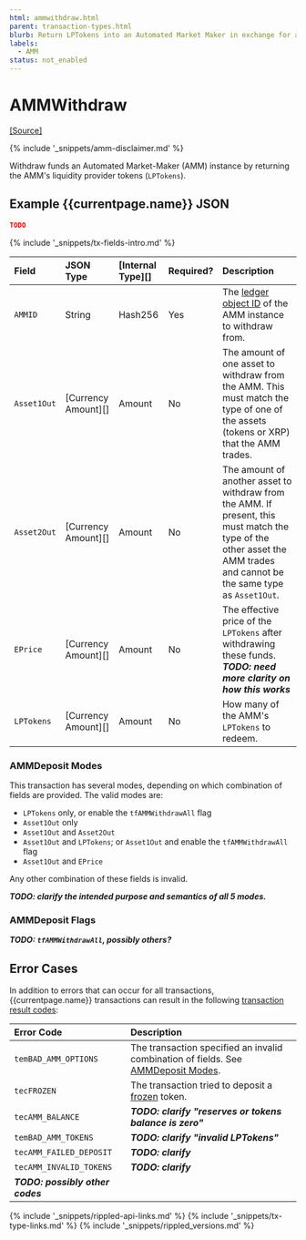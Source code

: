 ```yaml
---
html: ammwithdraw.html
parent: transaction-types.html
blurb: Return LPTokens into an Automated Market Maker in exchange for a share of the assets the pool holds.
labels:
  - AMM
status: not_enabled
---
```

# AMMWithdraw
[[Source]](https://github.com/gregtatcam/rippled/blob/amm-core-functionality/src/ripple/app/tx/impl/AMMWithdraw.cpp "Source")
<!-- TODO: Update source link to merged version when available -->

{% include '_snippets/amm-disclaimer.md' %}

Withdraw funds an Automated Market-Maker (AMM) instance by returning the AMM's liquidity provider tokens (`LPTokens`).

## Example {{currentpage.name}} JSON

```json
TODO
```

{% include '_snippets/tx-fields-intro.md' %}
<!--{# fix md highlighting_ #}-->

| Field      | JSON Type           | [Internal Type][] | Required? | Description |
|:-----------|:--------------------|:------------------|:----------|:------------|
| `AMMID`    | String              | Hash256           | Yes | The [ledger object ID](ledger-object-id.html) of the AMM instance to withdraw from. |
| `Asset1Out` | [Currency Amount][] | Amount            | No | The amount of one asset to withdraw from the AMM. This must match the type of one of the assets (tokens or XRP) that the AMM trades. |
| `Asset2Out` | [Currency Amount][] | Amount            | No | The amount of another asset to withdraw from the AMM. If present, this must match the type of the other asset the AMM trades and cannot be the same type as `Asset1Out`. |
| `EPrice`   | [Currency Amount][] | Amount            | No | The effective price of the `LPTokens` after withdrawing these funds. ***TODO: need more clarity on how this works*** |
| `LPTokens` | [Currency Amount][] | Amount            | No | How many of the AMM's `LPTokens` to redeem. |


### AMMDeposit Modes

This transaction has several modes, depending on which combination of fields are provided. The valid modes are:

- `LPTokens` only, or enable the `tfAMMWithdrawAll` flag
- `Asset1Out` only
- `Asset1Out` and `Asset2Out`
- `Asset1Out` and `LPTokens`; or `Asset1Out` and enable the `tfAMMWithdrawAll` flag
- `Asset1Out` and `EPrice`

Any other combination of these fields is invalid.

***TODO: clarify the intended purpose and semantics of all 5 modes.***


### AMMDeposit Flags

***TODO: `tfAMMWithdrawAll`, possibly others?***

## Error Cases

In addition to errors that can occur for all transactions, {{currentpage.name}} transactions can result in the following [transaction result codes](transaction-results.html):

| Error Code           | Description                                  |
|:---------------------|:---------------------------------------------|
| `temBAD_AMM_OPTIONS` | The transaction specified an invalid combination of fields. See [AMMDeposit Modes](#ammdeposit-modes). |
| `tecFROZEN`          | The transaction tried to deposit a [frozen](freezes.html) token. |
| `tecAMM_BALANCE`     | ***TODO: clarify "reserves or tokens balance is zero"*** |
| `temBAD_AMM_TOKENS`  | ***TODO: clarify "invalid LPTokens"*** |
| `tecAMM_FAILED_DEPOSIT` | ***TODO: clarify*** |
| `tecAMM_INVALID_TOKENS` | ***TODO: clarify*** |
| ***TODO: possibly other codes*** | |

<!--{# common link defs #}-->
{% include '_snippets/rippled-api-links.md' %}
{% include '_snippets/tx-type-links.md' %}
{% include '_snippets/rippled_versions.md' %}
